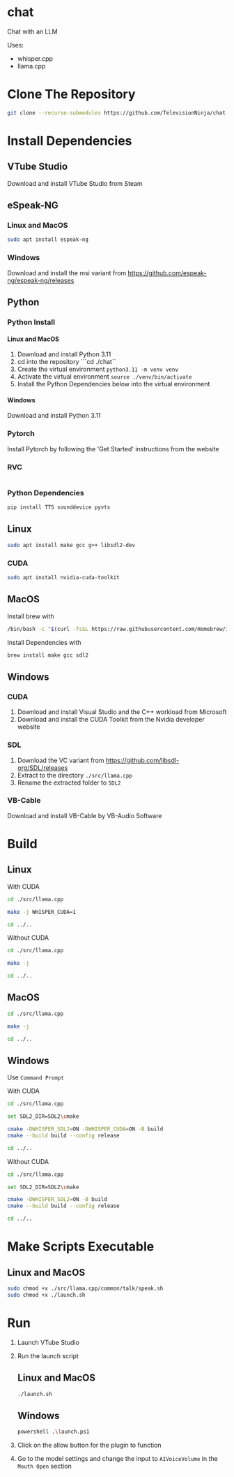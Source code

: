 # chat
Chat with an LLM

Uses:
- whisper.cpp
- llama.cpp


# Clone The Repository
```bash
git clone --recurse-submodules https://github.com/TelevisionNinja/chat.git
```


# Install Dependencies

## VTube Studio
Download and install VTube Studio from Steam

## eSpeak-NG
### Linux and MacOS
```bash
sudo apt install espeak-ng
```

### Windows
Download and install the msi variant from https://github.com/espeak-ng/espeak-ng/releases

## Python
### Python Install
#### Linux and MacOS
1. Download and install Python 3.11
2. cd into the repository ```cd ./chat``
3. Create the virtual environment ```python3.11 -m venv venv```
4. Activate the virtual environment ```source ./venv/bin/activate```
5. Install the Python Dependencies below into the virtual environment

#### Windows
Download and install Python 3.11


### Pytorch
Install Pytorch by following the 'Get Started' instructions from the website

### RVC
```bash
```

### Python Dependencies
```bash
pip install TTS sounddevice pyvts
```

## Linux
```bash
sudo apt install make gcc g++ libsdl2-dev
```

### CUDA
```bash
sudo apt install nvidia-cuda-toolkit
```

## MacOS
Install brew with
```bash
/bin/bash -c "$(curl -fsSL https://raw.githubusercontent.com/Homebrew/install/HEAD/install.sh)"
```
Install Dependencies with
```bash
brew install make gcc sdl2
```

## Windows
### CUDA
1. Download and install Visual Studio and the C++ workload from Microsoft
2. Download and install the CUDA Toolkit from the Nvidia developer website

### SDL
1. Download the VC variant from https://github.com/libsdl-org/SDL/releases
2. Extract to the directory ```./src/llama.cpp```
3. Rename the extracted folder to ```SDL2```

### VB-Cable
Download and install VB-Cable by VB-Audio Software


# Build

## Linux
With CUDA
```bash
cd ./src/llama.cpp

make -j WHISPER_CUDA=1

cd ../..
```

Without CUDA
```bash
cd ./src/llama.cpp

make -j

cd ../..
```

## MacOS
```bash
cd ./src/llama.cpp

make -j

cd ../..
```

## Windows
Use ```Command Prompt```

With CUDA
```bash
cd ./src/llama.cpp

set SDL2_DIR=SDL2\cmake

cmake -DWHISPER_SDL2=ON -DWHISPER_CUDA=ON -B build
cmake --build build --config release

cd ../..
```

Without CUDA
```bash
cd ./src/llama.cpp

set SDL2_DIR=SDL2\cmake

cmake -DWHISPER_SDL2=ON -B build
cmake --build build --config release

cd ../..
```


# Make Scripts Executable

## Linux and MacOS
```bash
sudo chmod +x ./src/llama.cpp/common/talk/speak.sh
sudo chmod +x ./launch.sh
```


# Run
1. Launch VTube Studio

2. Run the launch script
    ## Linux and MacOS
    ```bash
    ./launch.sh
    ```

    ## Windows
    ```bash
    powershell .\launch.ps1
    ```

3. Click on the allow button for the plugin to function

4. Go to the model settings and change the input to ```AIVoiceVolume``` in the ```Mouth Open``` section

